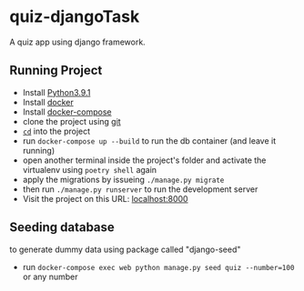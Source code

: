 # quiz-djangoTask
A quiz app using django framework.

## Running Project

- Install [Python3.9.1](https://www.python.org/downloads/)
- Install [docker](https://www.docker.com/products/docker-desktop)
- Install [docker-compose](https://docs.docker.com/compose/)
- clone the project using [git](https://git-scm.com/downloads)
- [`cd`](https://linuxize.com/post/linux-cd-command/) into the project
- run `docker-compose up --build` to run the db container (and leave it running)
- open another terminal inside the project's folder and activate the virtualenv using `poetry shell` again
- apply the migrations by issueing `./manage.py migrate`
- then run `./manage.py runserver` to run the development server
- Visit the project on this URL: [localhost:8000](http://localhost:8000)

## Seeding database
to generate dummy data using package called "django-seed"
- run `docker-compose exec web python manage.py seed quiz --number=100` or any number 
